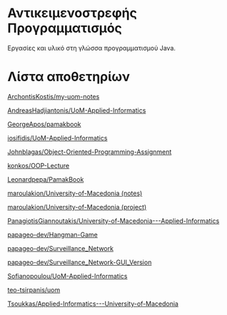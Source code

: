# Αντικειμενοστρεφής Προγραμματισμός

Εργασίες και υλικό στη γλώσσα προγραμματισμού Java.

# Λίστα αποθετηρίων

[ArchontisKostis/my-uom-notes](<https://github.com/ArchontisKostis/my-uom-notes/tree/main/Object%20Oriented%20Programming%20(JAVA)>)

[AndreasHadjiantonis/UoM-Applied-Informatics](https://github.com/AndreasHadjiantonis/UoM-Applied-Informatics/tree/main/3rd%20Semester/Object%20Oriented%20Programming)

[GeorgeApos/pamakbook](https://github.com/GeorgeApos/pamakbook)

[iosifidis/UoM-Applied-Informatics](https://github.com/iosifidis/UoM-Applied-Informatics/tree/main/s3/object_oriented_programming)

[Johnblagas/Object-Oriented-Programming-Assignment](https://github.com/Johnblagas/Object-Oriented-Programming-Assignment)

[konkos/OOP-Lecture](https://github.com/konkos/OOP-Lecture)

[Leonardpepa/PamakBook](https://github.com/Leonardpepa/PamakBook)

[maroulakion/University-of-Macedonia (notes)](https://github.com/maroulakion/University-of-Macedonia/blob/main/Notes_Java_maroun.pdf)

[maroulakion/University-of-Macedonia (project)](https://github.com/maroulakion/University-of-Macedonia/blob/main/Surveillance_Center_Java.zip)

[PanagiotisGiannoutakis/University-of-Macedonia---Applied-Informatics](https://github.com/PanagiotisGiannoutakis/University-of-Macedonia---Applied-Informatics/tree/main/Εφαρμοσμένη%20Πληροφορίκη/Αντικειμενοστραφής%20Προγραμματισμός)

[papageo-dev/Hangman-Game](https://github.com/papageo-dev/Hangman-Game/tree/7b2ac11fa99830919ea1649940bf3f7d543f88a7)

[papageo-dev/Surveillance_Network](https://github.com/papageo-dev/Surveillance_Network)

[papageo-dev/Surveillance_Network-GUI_Version](https://github.com/papageo-dev/Surveillance_Network-GUI_Version)

[Sofianopoulou/UoM-Applied-Informatics](https://github.com/Sofianopoulou/UoM-Applied-Informatics/tree/main/3rd%20semester)

[teo-tsirpanis/uom](https://github.com/teo-tsirpanis/uom/tree/master/s3/object-oriented-programming)

[Tsoukkas/Applied-Informatics---University-of-Macedonia](https://github.com/Tsoukkas/Applied-Informatics---University-of-Macedonia/tree/master/Java)

